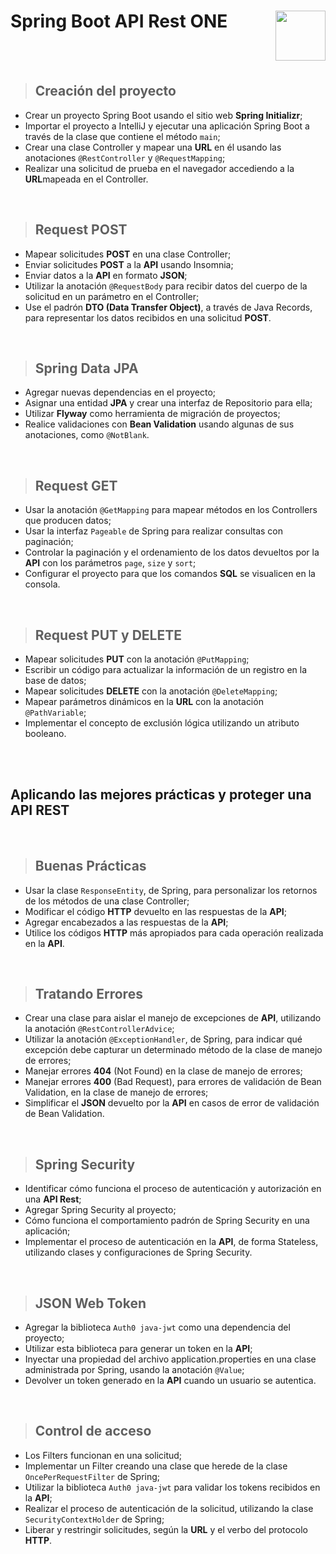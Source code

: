 # Spring Boot API Rest ONE <img align="right" width="80" src="https://github.com/gfCrova/SpringBoot-APIRest-ONE/assets/103906625/e6a2d376-a881-4b8c-943e-556d289fbda8" />

<br><br>

> ## Creación del proyecto

- Crear un proyecto Spring Boot usando el sitio web <b>Spring Initializr</b>;
- Importar el proyecto a IntelliJ y ejecutar una aplicación Spring Boot a través de la clase que contiene el método ```main```;
- Crear una clase Controller y mapear una <b>URL</b> en él usando las anotaciones ```@RestController``` y ```@RequestMapping```;
- Realizar una solicitud de prueba en el navegador accediendo a la <b>URL</b>mapeada en el Controller.

<br>

> ## Request POST

- Mapear solicitudes <b>POST</b> en una clase Controller;
- Enviar solicitudes <b>POST</b> a la <b>API</b> usando Insomnia;
- Enviar datos a la <b>API</b> en formato <b>JSON</b>;
- Utilizar la anotación ```@RequestBody``` para recibir datos del cuerpo de la solicitud en un parámetro en el Controller;
- Use el padrón <b>DTO (Data Transfer Object)</b>, a través de Java Records, para representar los datos recibidos en una solicitud <b>POST</b>.

<br>

> ## Spring Data JPA

- Agregar nuevas dependencias en el proyecto;
- Asignar una entidad <b>JPA</b> y crear una interfaz de Repositorio para ella;
- Utilizar <b>Flyway</b> como herramienta de migración de proyectos;
- Realice validaciones con <b>Bean Validation</b> usando algunas de sus anotaciones, como ```@NotBlank```.

<br>

> ## Request GET

- Usar la anotación ```@GetMapping``` para mapear métodos en los Controllers que producen datos;
- Usar la interfaz ```Pageable``` de Spring para realizar consultas con paginación;
- Controlar la paginación y el ordenamiento de los datos devueltos por la <b>API</b> con los parámetros ```page```, ```size``` y ```sort```;
- Configurar el proyecto para que los comandos <b>SQL</b> se visualicen en la consola.

<br>

> ## Request PUT y DELETE

- Mapear solicitudes <b>PUT</b> con la anotación ```@PutMapping```;
- Escribir un código para actualizar la información de un registro en la base de datos;
- Mapear solicitudes <b>DELETE</b> con la anotación ```@DeleteMapping```;
- Mapear parámetros dinámicos en la <b>URL</b> con la anotación ```@PathVariable```;
- Implementar el concepto de exclusión lógica utilizando un atributo booleano.

<br><br>

## Aplicando las mejores prácticas y proteger una API REST

<br>

> ## Buenas Prácticas

- Usar la clase ```ResponseEntity```, de Spring, para personalizar los retornos de los métodos de una clase Controller;
- Modificar el código <b>HTTP</b> devuelto en las respuestas de la <b>API</b>;
- Agregar encabezados a las respuestas de la <b>API</b>;
- Utilice los códigos <b>HTTP</b> más apropiados para cada operación realizada en la <b>API</b>.

<br>

> ## Tratando Errores

- Crear una clase para aislar el manejo de excepciones de <b>API</b>, utilizando la anotación ```@RestControllerAdvice```;
- Utilizar la anotación ```@ExceptionHandler```, de Spring, para indicar qué excepción debe capturar un determinado método de la clase de manejo de errores;
- Manejar errores <b>404</b> (Not Found) en la clase de manejo de errores;
- Manejar errores <b>400</b> (Bad Request), para errores de validación de Bean Validation, en la clase de manejo de errores;
- Simplificar el <b>JSON</b> devuelto por la <b>API</b> en casos de error de validación de Bean Validation.

<br>

> ## Spring Security

- Identificar cómo funciona el proceso de autenticación y autorización en una <b>API Rest</b>;
- Agregar Spring Security al proyecto;
- Cómo funciona el comportamiento padrón de Spring Security en una aplicación;
- Implementar el proceso de autenticación en la <b>API</b>, de forma Stateless, utilizando clases y configuraciones de Spring Security.

<br>

> ## JSON Web Token

- Agregar la biblioteca ```Auth0 java-jwt``` como una dependencia del proyecto;
- Utilizar esta biblioteca para generar un token en la <b>API</b>;
- Inyectar una propiedad del archivo application.properties en una clase administrada por Spring, usando la anotación ```@Value```;
- Devolver un token generado en la <b>API</b> cuando un usuario se autentica.

<br>

> ## Control de acceso

- Los Filters funcionan en una solicitud;
- Implementar un Filter creando una clase que herede de la clase ```OncePerRequestFilter``` de Spring;
- Utilizar la biblioteca ```Auth0 java-jwt``` para validar los tokens recibidos en la <b>API</b>;
- Realizar el proceso de autenticación de la solicitud, utilizando la clase ```SecurityContextHolder``` de Spring;
- Liberar y restringir solicitudes, según la <b>URL</b> y el verbo del protocolo <b>HTTP</b>.
